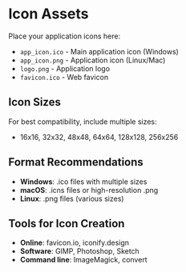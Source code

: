 # Icon Assets

Place your application icons here:

- `app_icon.ico` - Main application icon (Windows)
- `app_icon.png` - Application icon (Linux/Mac)
- `logo.png` - Application logo
- `favicon.ico` - Web favicon

## Icon Sizes

For best compatibility, include multiple sizes:

- 16x16, 32x32, 48x48, 64x64, 128x128, 256x256

## Format Recommendations

- **Windows**: .ico files with multiple sizes
- **macOS**: .icns files or high-resolution .png
- **Linux**: .png files (various sizes)

## Tools for Icon Creation

- **Online**: favicon.io, iconify.design
- **Software**: GIMP, Photoshop, Sketch
- **Command line**: ImageMagick, convert
